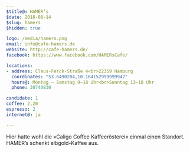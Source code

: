```yaml
---
$title@: HAMER’s
$date: 2018-08-14
$slug: hamers
$hidden: true

logo: /media/hamers.png
email: info@cafe-hamers.de
website: http://cafe-hamers.de/
facebook: https://www.facebook.com/HAMERsCafe/

locations:
- address: Claus-Ferck-Straße 4<br>22359 Hamburg
  coordinates: "53.6490204,10.164152999999942"
  hours@: Montag – Samstag 9–18 Uhr<br>Sonntag 13–18 Uhr
  phone: 30740830

candidate: 1
coffee: 2,20
espresso: 2
internet@: ja

---
```

Hier hatte wohl die »Caligo Coffee Kaffeerösterei« einmal einen Standort. HAMER’s schenkt elbgold-Kaffee aus.